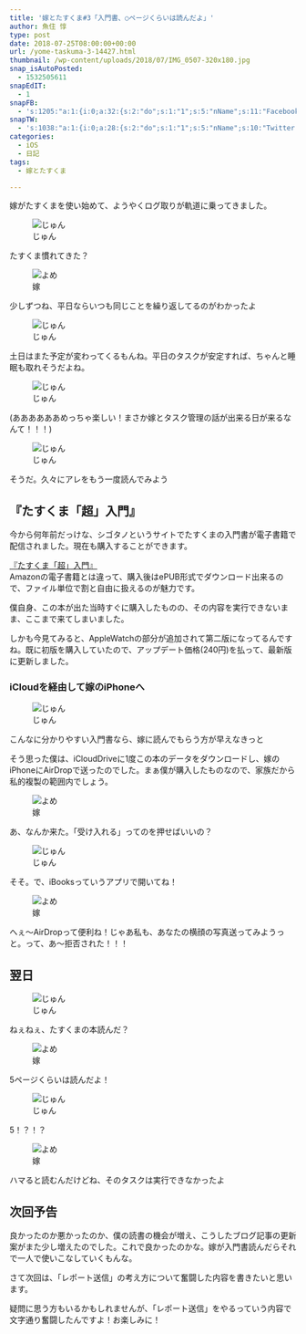 ```yaml
---
title: '嫁とたすくま#3「入門書、○ページくらいは読んだよ」'
author: 魚住 惇
type: post
date: 2018-07-25T08:00:00+00:00
url: /yome-taskuma-3-14427.html
thumbnail: /wp-content/uploads/2018/07/IMG_0507-320x180.jpg
snap_isAutoPosted:
  - 1532505611
snapEdIT:
  - 1
snapFB:
  - 's:1205:"a:1:{i:0;a:32:{s:2:"do";s:1:"1";s:5:"nName";s:11:"Facebook #0";s:9:"msgFormat";s:51:"ブログを更新しました！%TITLE% %SITENAME%";s:6:"appKey";s:35:"x5g9aw2d4v22454x2w294d444a4p2b4u2z2";s:6:"appSec";s:69:"d3h0au284x2i5b4s224h5e414a4p2m5z2y2u2k584x24474e4w2p2y2d4w244q2748484";s:8:"postType";s:1:"A";s:8:"apiToUse";s:4:"fbfb";s:7:"fltrsOn";i:0;s:5:"fltrs";a:0:{}s:7:"proxyOn";i:0;s:7:"useSURL";i:0;s:1:"v";i:350;s:3:"tpt";s:0:"";s:4:"pgID";s:32:"627487850654942_1996515557085491";s:6:"imgUpl";s:1:"T";s:10:"riComments";i:0;s:12:"riCommentsAA";i:0;s:5:"proxy";a:2:{s:5:"proxy";s:0:"";s:2:"up";s:0:"";}s:9:"wpImgSize";s:4:"full";s:5:"glpid";s:0:"";s:4:"uMsg";s:0:"";s:11:"accessToken";s:175:"EAAMjGZBx2DIABAK9Shrq8A1facZBzmI7j4gQptvfrvrC0QRXFBjndKxoJdk1x3YCLY5zT01ivVoEhYZCv0wO4N4WlEb8wNRBgIgy8OvpQQfV1zmMs4Tfgs9r2rrWnoya0gsx9AgvoAlPCKCha6ZAYq5mszCg54MRDGptJQ0xegZDZD";s:8:"authUser";s:15:"627487850654942";s:12:"authUserName";s:10:"Jun Uozumi";s:8:"isPosted";s:1:"1";s:7:"postURL";s:62:"http://www.facebook.com/627487850654942/posts/1996515557085491";s:5:"pDate";s:19:"2018-07-25 08:00:11";s:9:"isAutoImg";s:1:"A";s:8:"imgToUse";s:0:"";s:9:"isAutoURL";s:1:"A";s:8:"urlToUse";s:0:"";s:4:"doFB";i:0;}}";'
snapTW:
  - 's:1038:"a:1:{i:0;a:28:{s:2:"do";s:1:"1";s:5:"nName";s:10:"Twitter #0";s:9:"msgFormat";s:40:"記事を書きました: %TITLE%  %URL%";s:6:"appKey";s:55:"x5g9a2494h465u554l434265454e306b4j4m474q3o3w5r4h3a3b4r3";s:6:"appSec";s:105:"d3h0ak37413l546f4u25615i4n4j3p4w384o305r3l336s5d4i4n4u3q354p3u2o4p433o50325b4m4f4r3s463t454y534r3s3l57406";s:7:"fltrsOn";i:0;s:5:"fltrs";a:0:{}s:7:"proxyOn";i:0;s:7:"useSURL";i:0;s:1:"v";i:350;s:5:"twURL";s:29:"https://twitter.com/jun3010me";s:11:"accessToken";s:50:"67790051-Zy1o3Z7D9ONCVqKqdP2QPAIhGVwkCADeltfZN9dth";s:14:"accessTokenSec";s:45:"k94u64BhC2TPT95vmy98nXsz1WUVhQEFSW2qnZM46Q5z1";s:5:"tw140";i:0;s:10:"riComments";i:0;s:11:"riCommentsM";i:0;s:12:"riCommentsAA";i:0;s:8:"attchImg";s:1:"1";s:9:"wpImgSize";s:4:"full";s:8:"isPosted";s:1:"1";s:4:"pgID";s:19:"1022028735170666496";s:7:"postURL";s:56:"https://twitter.com/jun3010me/status/1022028735170666496";s:5:"pDate";s:19:"2018-07-25 08:00:14";s:9:"isAutoImg";s:1:"A";s:8:"imgToUse";s:0:"";s:9:"isAutoURL";s:1:"A";s:8:"urlToUse";s:0:"";s:4:"doTW";i:0;}}";'
categories:
  - iOS
  - 日記
tags:
  - 嫁とたすくま

---
```

嫁がたすくまを使い始めて、ようやくログ取りが軌道に乗ってきました。

<div class="voice">
  <figure class="voice-img-left"> <img decoding="async" src="http://192.168.11.200:8000/files/juns.jpg" alt="じゅん" /><figcaption class="voice-img-description">じゅん</figcaption></figure> 
  
  <div class="voice-text-right">
    <p class="voice-text">
      たすくま慣れてきた？
    </p>
  </div>
</div>

<div class="voice">
  <figure class="voice-img-right"> <img decoding="async" src="http://192.168.11.200:8000/files/yomes.jpg" alt="よめ" /><figcaption class="voice-img-description">嫁</figcaption></figure> 
  
  <div class="voice-text-left">
    <p class="voice-text">
      少しずつね、平日ならいつも同じことを繰り返してるのがわかったよ
    </p>
  </div>
</div>

<div class="voice">
  <figure class="voice-img-left"> <img decoding="async" src="http://192.168.11.200:8000/files/juns.jpg" alt="じゅん" /><figcaption class="voice-img-description">じゅん</figcaption></figure> 
  
  <div class="voice-text-right">
    <p class="voice-text">
      土日はまた予定が変わってくるもんね。平日のタスクが安定すれば、ちゃんと睡眠も取れそうだよね。
    </p>
  </div>
</div>

<div class="voice">
  <figure class="voice-img-left"> <img decoding="async" src="http://192.168.11.200:8000/files/juns.jpg" alt="じゅん" /><figcaption class="voice-img-description">じゅん</figcaption></figure> 
  
  <div class="voice-text-right">
    <p class="voice-text">
      (ああああああめっちゃ楽しい！まさか嫁とタスク管理の話が出来る日が来るなんて！！！)
    </p>
  </div>
</div>

<div class="voice">
  <figure class="voice-img-left"> <img decoding="async" src="http://192.168.11.200:8000/files/juns.jpg" alt="じゅん" /><figcaption class="voice-img-description">じゅん</figcaption></figure> 
  
  <div class="voice-text-right">
    <p class="voice-text">
      そうだ。久々にアレをもう一度読んでみよう
    </p>
  </div>
</div>

## 『たすくま「超」入門』

今から何年前だっけな、シゴタノというサイトでたすくまの入門書が電子書籍で配信されました。現在も購入することができます。

<a href="https://cyblog.biz/pro/taskumanual.php#buy" target="_blank">『たすくま「超」入門』</a>  
Amazonの電子書籍とは違って、購入後はePUB形式でダウンロード出来るので、ファイル単位で割と自由に扱えるのが魅力です。

僕自身、この本が出た当時すぐに購入したものの、その内容を実行できないまま、ここまで来てしまいました。

しかも今見てみると、AppleWatchの部分が追加されて第二版になってるんですね。既に初版を購入していたので、アップデート価格(240円)を払って、最新版に更新しました。

### iCloudを経由して嫁のiPhoneへ

<div class="voice">
  <figure class="voice-img-left"> <img decoding="async" src="http://192.168.11.200:8000/files/juns.jpg" alt="じゅん" /><figcaption class="voice-img-description">じゅん</figcaption></figure> 
  
  <div class="voice-text-right">
    <p class="voice-text">
      こんなに分かりやすい入門書なら、嫁に読んでもらう方が早えなきっと
    </p>
  </div>
</div>

そう思った僕は、iCloudDriveに1度この本のデータをダウンロードし、嫁のiPhoneにAirDropで送ったのでした。まぁ僕が購入したものなので、家族だから私的複製の範囲内でしょう。

<div class="voice">
  <figure class="voice-img-right"> <img decoding="async" src="http://192.168.11.200:8000/files/yomes.jpg" alt="よめ" /><figcaption class="voice-img-description">嫁</figcaption></figure> 
  
  <div class="voice-text-left">
    <p class="voice-text">
      あ、なんか来た。「受け入れる」ってのを押せばいいの？
    </p>
  </div>
</div>

<div class="voice">
  <figure class="voice-img-left"> <img decoding="async" src="http://192.168.11.200:8000/files/juns.jpg" alt="じゅん" /><figcaption class="voice-img-description">じゅん</figcaption></figure> 
  
  <div class="voice-text-right">
    <p class="voice-text">
      そそ。で、iBooksっていうアプリで開いてね！
    </p>
  </div>
</div>

<div class="voice">
  <figure class="voice-img-right"> <img decoding="async" src="http://192.168.11.200:8000/files/yomes.jpg" alt="よめ" /><figcaption class="voice-img-description">嫁</figcaption></figure> 
  
  <div class="voice-text-left">
    <p class="voice-text">
      へぇ〜AirDropって便利ね！じゃあ私も、あなたの横顔の写真送ってみようっと。って、あ〜拒否された！！！
    </p>
  </div>
</div>

## 翌日

<div class="voice">
  <figure class="voice-img-left"> <img decoding="async" src="http://192.168.11.200:8000/files/juns.jpg" alt="じゅん" /><figcaption class="voice-img-description">じゅん</figcaption></figure> 
  
  <div class="voice-text-right">
    <p class="voice-text">
      ねぇねぇ、たすくまの本読んだ？
    </p>
  </div>
</div>

<div class="voice">
  <figure class="voice-img-right"> <img decoding="async" src="http://192.168.11.200:8000/files/yomes.jpg" alt="よめ" /><figcaption class="voice-img-description">嫁</figcaption></figure> 
  
  <div class="voice-text-left">
    <p class="voice-text">
      5ページくらいは読んだよ！
    </p>
  </div>
</div>

<div class="voice">
  <figure class="voice-img-left"> <img decoding="async" src="http://192.168.11.200:8000/files/juns.jpg" alt="じゅん" /><figcaption class="voice-img-description">じゅん</figcaption></figure> 
  
  <div class="voice-text-right">
    <p class="voice-text">
      5！？！？
    </p>
  </div>
</div>

<div class="voice">
  <figure class="voice-img-right"> <img decoding="async" src="http://192.168.11.200:8000/files/yomes.jpg" alt="よめ" /><figcaption class="voice-img-description">嫁</figcaption></figure> 
  
  <div class="voice-text-left">
    <p class="voice-text">
      ハマると読むんだけどね、そのタスクは実行できなかったよ
    </p>
  </div>
</div>

## 次回予告

良かったのか悪かったのか、僕の読書の機会が増え、こうしたブログ記事の更新案がまた少し増えたのでした。これで良かったのかな。嫁が入門書読んだらそれで一人で使いこなしていくもんな。

さて次回は、「レポート送信」の考え方について奮闘した内容を書きたいと思います。

疑問に思う方もいるかもしれませんが、「レポート送信」をやるっていう内容で文字通り奮闘したんですよ！お楽しみに！
